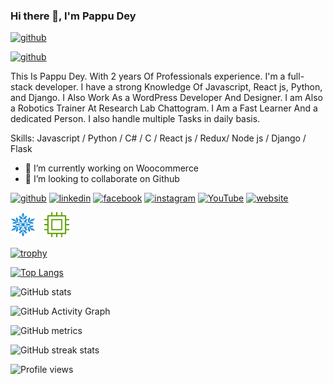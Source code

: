 ### Hi there 👋, I'm Pappu Dey
[<img src='[linkedin.com/in/coderpappu/overlay/background-image/](https://scontent.fcgp3-1.fna.fbcdn.net/v/t39.30808-6/316238608_1023490175275620_1178732598549517643_n.jpg?_nc_cat=100&ccb=1-7&_nc_sid=09cbfe&_nc_eui2=AeFPmYRPVLAFuet9YXKjJja9Au5AmiEtLQEC7kCaIS0tAUTf4jUPau_5-jbX_B_lpcJkgct3LEdpFIOWkPSf-3Xh&_nc_ohc=BgyEU4PbhfcAX8rudLS&_nc_ht=scontent.fcgp3-1.fna&oh=00_AfASwl5ErKExqvevZNEu0-QOD-IgANKwITeYzVE5F4NMxw&oe=63B41CD1)' alt='github' height='40'>](https://github.com/pappudey)


[<img src='https://scontent.fcgp3-1.fna.fbcdn.net/v/t39.30808-6/316238608_1023490175275620_1178732598549517643_n.jpg?_nc_cat=100&ccb=1-7&_nc_sid=09cbfe&_nc_eui2=AeFPmYRPVLAFuet9YXKjJja9Au5AmiEtLQEC7kCaIS0tAUTf4jUPau_5-jbX_B_lpcJkgct3LEdpFIOWkPSf-3Xh&_nc_ohc=BgyEU4PbhfcAX8rudLS&_nc_ht=scontent.fcgp3-1.fna&oh=00_AfASwl5ErKExqvevZNEu0-QOD-IgANKwITeYzVE5F4NMxw&oe=63B41CD1' alt='github' height='40'>](https://github.com/pappudey)

This Is Pappu Dey. With 2 years Of Professionals experience. I'm a full-stack developer.
I have a strong Knowledge Of Javascript, React js, Python, and Django. I Also Work As a WordPress Developer And Designer. I am Also a Robotics Trainer At Research Lab Chattogram. I Am a Fast Learner And a dedicated Person. I also handle multiple Tasks in daily basis.

Skills: Javascript / Python / C# /  C / React js / Redux/ Node js / Django / Flask 

- 🔭 I’m currently working on Woocommerce 
- 👯 I’m looking to collaborate on Github 


[<img src='https://cdn.jsdelivr.net/npm/simple-icons@3.0.1/icons/github.svg' alt='github' height='40'>](https://github.com/pappudey)  [<img src='https://cdn.jsdelivr.net/npm/simple-icons@3.0.1/icons/linkedin.svg' alt='linkedin' height='40'>](https://www.linkedin.com/in/coderpapppu/)  [<img src='https://cdn.jsdelivr.net/npm/simple-icons@3.0.1/icons/facebook.svg' alt='facebook' height='40'>](https://www.facebook.com/coderpappudey)  [<img src='https://cdn.jsdelivr.net/npm/simple-icons@3.0.1/icons/instagram.svg' alt='instagram' height='40'>](https://www.instagram.com/papppudey.coder/)  [<img src='https://cdn.jsdelivr.net/npm/simple-icons@3.0.1/icons/youtube.svg' alt='YouTube' height='40'>](https://www.youtube.com/channel/@pappudey7507)  [<img src='https://cdn.jsdelivr.net/npm/simple-icons@3.0.1/icons/icloud.svg' alt='website' height='40'>](https://developerpappudey.me/)  

<a href='https://archiveprogram.github.com/'><img src='https://raw.githubusercontent.com/acervenky/animated-github-badges/master/assets/acbadge.gif' width='40' height='40'></a> <a href='https://docs.github.com/en/developers'><img src='https://raw.githubusercontent.com/acervenky/animated-github-badges/master/assets/devbadge.gif' width='40' height='40'></a> 

[![trophy](https://github-profile-trophy.vercel.app/?username=pappudey)](https://github.com/ryo-ma/github-profile-trophy)

[![Top Langs](https://github-readme-stats.vercel.app/api/top-langs/?username=pappudey)](https://github.com/anuraghazra/github-readme-stats)

![GitHub stats](https://github-readme-stats.vercel.app/api?username=pappudey&show_icons=true&count_private=true)  

![GitHub Activity Graph](https://activity-graph.herokuapp.com/graph?username=pappudey)  

![GitHub metrics](https://metrics.lecoq.io/pappudey)  

![GitHub streak stats](https://streak-stats.demolab.com/?user=pappudey)  

![Profile views](https://gpvc.arturio.dev/pappudey)  
